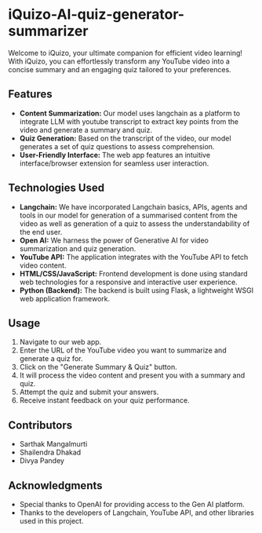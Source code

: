 # iQuizo-AI-quiz-generator-summarizer

Welcome to iQuizo, your ultimate companion for efficient video learning! With iQuizo, you can effortlessly transform any YouTube video into a concise summary and an engaging quiz tailored to your preferences.

## Features

- **Content Summarization:** Our model uses langchain as a platform to integrate LLM with youtube transcript to extract key points from the video and generate a summary and quiz.
- **Quiz Generation:** Based on the transcript of the video, our model generates a set of quiz questions to assess comprehension.
- **User-Friendly Interface:** The web app features an intuitive interface/browser extension for seamless user interaction.

## Technologies Used

- **Langchain:** We have incorporated Langchain basics, APIs, agents and tools in our model for generation of a summarised content from the video as well as generation of a quiz to assess the understandability of the end user.
-  **Open AI:** We harness the power of Generative AI for video summarization and quiz generation.
- **YouTube API:** The application integrates with the YouTube API to fetch video content.
- **HTML/CSS/JavaScript:** Frontend development is done using standard web technologies for a responsive and interactive user experience.
- **Python (Backend):** The backend is built using Flask, a lightweight WSGI web application framework.

## Usage

1. Navigate to our web app.
2. Enter the URL of the YouTube video you want to summarize and generate a quiz for.
3. Click on the "Generate Summary & Quiz" button.
4. It will process the video content and present you with a summary and quiz.
5. Attempt the quiz and submit your answers.
6. Receive instant feedback on your quiz performance.

## Contributors

- Sarthak Mangalmurti
- Shailendra Dhakad
- Divya Pandey

## Acknowledgments

- Special thanks to OpenAI for providing access to the Gen AI platform.
- Thanks to the developers of Langchain, YouTube API, and other libraries used in this project.
